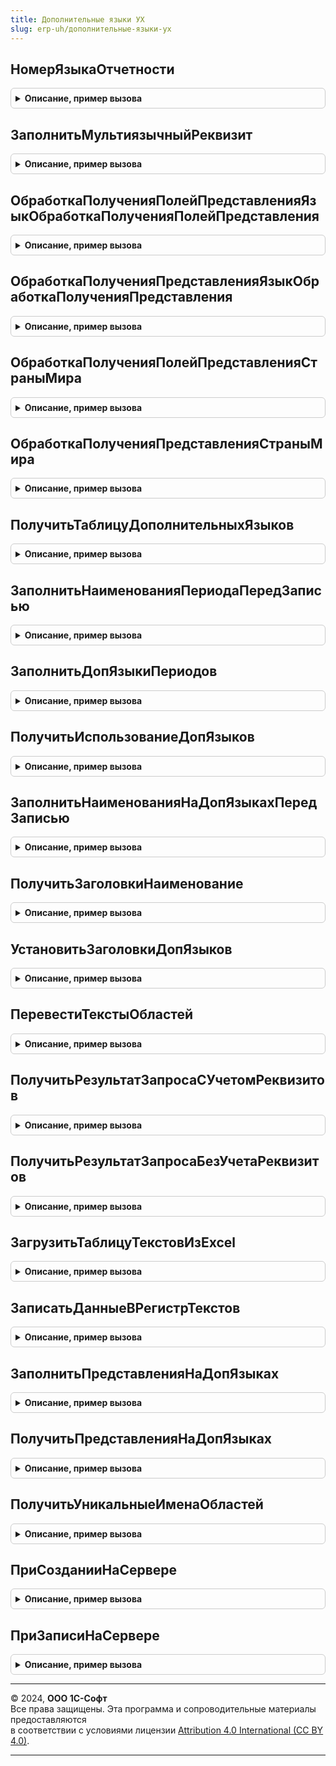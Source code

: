 ```yaml
---
title: Дополнительные языки УХ
slug: erp-uh/дополнительные-языки-ух
---
```



## НомерЯзыкаОтчетности
<details style="margin: 1em 0; padding: 0.5em; border: 1px solid #ccc; border-radius: 6px;">

<summary style="font-weight: bold; cursor: pointer;">Описание, пример вызова</summary>

```bsl

Функция НомерЯзыкаОтчетности() Экспорт
```

Пример вызова
```bsl
Результат = ДополнительныеЯзыкиУХ.НомерЯзыкаОтчетности() 
```
</details>

## ЗаполнитьМультиязычныйРеквизит
<details style="margin: 1em 0; padding: 0.5em; border: 1px solid #ccc; border-radius: 6px;">

<summary style="font-weight: bold; cursor: pointer;">Описание, пример вызова</summary>

```bsl

// Для вызова из обработчика ПриНачальномЗаполненииЭлементов.
// Заполняет колонки с именами ИмяРеквизита_<КодЯзыка> текстовыми значениями для указанных кодов языков.
//
// Параметры:
//  Элемент        - СтрокаТаблицыЗначений - заполняемая строка таблицы. С колонками ИмяРеквизита_КодЯзыка.
//  ИмяРеквизита   - Строка -  имя реквизита. Например, "Наименование"
//  ИсходнаяСтрока - Строка - строка в формате НСтр. Например, "ru = 'Сообщение на русском'; en = 'English message'".
//  КодыЯзыков     - Массив - коды языков, на которых нужно заполнить строки.
//
// Пример:
//
//  МультиязычностьСервер.ЗаполнитьМультиязычныйРеквизит(Элемент, "Наименование", "ru = 'Сообщение на русском'; en =
//  'English message'", КодыЯзыков);
//
Процедура ЗаполнитьМультиязычныйРеквизит(Элемент, ИмяРеквизита, ИсходнаяСтрока, КодыЯзыков = Неопределено) Экспорт
```

Пример вызова
```bsl
ДополнительныеЯзыкиУХ.ЗаполнитьМультиязычныйРеквизит(Элемент, ИмяРеквизита, ИсходнаяСтрока, КодыЯзыков);
```
</details>

## ОбработкаПолученияПолейПредставленияЯзыкОбработкаПолученияПолейПредставления
<details style="margin: 1em 0; padding: 0.5em; border: 1px solid #ccc; border-radius: 6px;">

<summary style="font-weight: bold; cursor: pointer;">Описание, пример вызова</summary>

```bsl

Процедура ОбработкаПолученияПолейПредставленияЯзыкОбработкаПолученияПолейПредставления(Источник, Поля, СтандартнаяОбработка) Экспорт
```

Пример вызова
```bsl
ДополнительныеЯзыкиУХ.ОбработкаПолученияПолейПредставленияЯзыкОбработкаПолученияПолейПредставления(Источник, Поля, СтандартнаяОбработка) 
```
</details>

## ОбработкаПолученияПредставленияЯзыкОбработкаПолученияПредставления
<details style="margin: 1em 0; padding: 0.5em; border: 1px solid #ccc; border-radius: 6px;">

<summary style="font-weight: bold; cursor: pointer;">Описание, пример вызова</summary>

```bsl

Процедура ОбработкаПолученияПредставленияЯзыкОбработкаПолученияПредставления(Источник, Данные, Представление, СтандартнаяОбработка) Экспорт
```

Пример вызова
```bsl
ДополнительныеЯзыкиУХ.ОбработкаПолученияПредставленияЯзыкОбработкаПолученияПредставления(Источник, Данные, Представление, СтандартнаяОбработка) 
```
</details>

## ОбработкаПолученияПолейПредставленияСтраныМира
<details style="margin: 1em 0; padding: 0.5em; border: 1px solid #ccc; border-radius: 6px;">

<summary style="font-weight: bold; cursor: pointer;">Описание, пример вызова</summary>

```bsl

Процедура ОбработкаПолученияПолейПредставленияСтраныМира(Источник, Поля, СтандартнаяОбработка) Экспорт
```

Пример вызова
```bsl
ДополнительныеЯзыкиУХ.ОбработкаПолученияПолейПредставленияСтраныМира(Источник, Поля, СтандартнаяОбработка) 
```
</details>

## ОбработкаПолученияПредставленияСтраныМира
<details style="margin: 1em 0; padding: 0.5em; border: 1px solid #ccc; border-radius: 6px;">

<summary style="font-weight: bold; cursor: pointer;">Описание, пример вызова</summary>

```bsl

Процедура ОбработкаПолученияПредставленияСтраныМира(Источник, Данные, Представление, СтандартнаяОбработка) Экспорт
```

Пример вызова
```bsl
ДополнительныеЯзыкиУХ.ОбработкаПолученияПредставленияСтраныМира(Источник, Данные, Представление, СтандартнаяОбработка) 
```
</details>

## ПолучитьТаблицуДополнительныхЯзыков
<details style="margin: 1em 0; padding: 0.5em; border: 1px solid #ccc; border-radius: 6px;">

<summary style="font-weight: bold; cursor: pointer;">Описание, пример вызова</summary>

```bsl

Функция ПолучитьТаблицуДополнительныхЯзыков() Экспорт
```

Пример вызова
```bsl
Результат = ДополнительныеЯзыкиУХ.ПолучитьТаблицуДополнительныхЯзыков() 
```
</details>

## ЗаполнитьНаименованияПериодаПередЗаписью
<details style="margin: 1em 0; padding: 0.5em; border: 1px solid #ccc; border-radius: 6px;">

<summary style="font-weight: bold; cursor: pointer;">Описание, пример вызова</summary>

```bsl

Процедура ЗаполнитьНаименованияПериодаПередЗаписью(Источник, Отказ) Экспорт
```

Пример вызова
```bsl
ДополнительныеЯзыкиУХ.ЗаполнитьНаименованияПериодаПередЗаписью(Источник, Отказ) 
```
</details>

## ЗаполнитьДопЯзыкиПериодов
<details style="margin: 1em 0; padding: 0.5em; border: 1px solid #ccc; border-radius: 6px;">

<summary style="font-weight: bold; cursor: pointer;">Описание, пример вызова</summary>

```bsl

Процедура ЗаполнитьДопЯзыкиПериодов() Экспорт
```

Пример вызова
```bsl
ДополнительныеЯзыкиУХ.ЗаполнитьДопЯзыкиПериодов() 
```
</details>

## ПолучитьИспользованиеДопЯзыков
<details style="margin: 1em 0; padding: 0.5em; border: 1px solid #ccc; border-radius: 6px;">

<summary style="font-weight: bold; cursor: pointer;">Описание, пример вызова</summary>

```bsl

Функция ПолучитьИспользованиеДопЯзыков(ОтборМетаданныеПолноеИмя = Неопределено) Экспорт
```

Пример вызова
```bsl
Результат = ДополнительныеЯзыкиУХ.ПолучитьИспользованиеДопЯзыков(ОтборМетаданныеПолноеИмя);
```
</details>

## ЗаполнитьНаименованияНаДопЯзыкахПередЗаписью
<details style="margin: 1em 0; padding: 0.5em; border: 1px solid #ccc; border-radius: 6px;">

<summary style="font-weight: bold; cursor: pointer;">Описание, пример вызова</summary>

```bsl

Процедура ЗаполнитьНаименованияНаДопЯзыкахПередЗаписью(Источник, Отказ) Экспорт
```

Пример вызова
```bsl
ДополнительныеЯзыкиУХ.ЗаполнитьНаименованияНаДопЯзыкахПередЗаписью(Источник, Отказ) 
```
</details>

## ПолучитьЗаголовкиНаименование
<details style="margin: 1em 0; padding: 0.5em; border: 1px solid #ccc; border-radius: 6px;">

<summary style="font-weight: bold; cursor: pointer;">Описание, пример вызова</summary>

```bsl

Функция ПолучитьЗаголовкиНаименование() Экспорт
```

Пример вызова
```bsl
Результат = ДополнительныеЯзыкиУХ.ПолучитьЗаголовкиНаименование() 
```
</details>

## УстановитьЗаголовкиДопЯзыков
<details style="margin: 1em 0; padding: 0.5em; border: 1px solid #ccc; border-radius: 6px;">

<summary style="font-weight: bold; cursor: pointer;">Описание, пример вызова</summary>

```bsl

Процедура УстановитьЗаголовкиДопЯзыков(Форма) Экспорт
```

Пример вызова
```bsl
ДополнительныеЯзыкиУХ.УстановитьЗаголовкиДопЯзыков(Форма) 
```
</details>

## ПеревестиТекстыОбластей
<details style="margin: 1em 0; padding: 0.5em; border: 1px solid #ccc; border-radius: 6px;">

<summary style="font-weight: bold; cursor: pointer;">Описание, пример вызова</summary>

```bsl

Процедура ПеревестиТекстыОбластей(ТабДок,НомерИсходногоЯзыка,НомерНовогоЯзыка,ВидОтчета=Неопределено,ТекТаблицаЯзыков=Неопределено) Экспорт
```

Пример вызова
```bsl
ДополнительныеЯзыкиУХ.ПеревестиТекстыОбластей(ТабДок, НомерИсходногоЯзыка, НомерНовогоЯзыка, ВидОтчета, ТекТаблицаЯзыков);
```
</details>

## ПолучитьРезультатЗапросаСУчетомРеквизитов
<details style="margin: 1em 0; padding: 0.5em; border: 1px solid #ccc; border-radius: 6px;">

<summary style="font-weight: bold; cursor: pointer;">Описание, пример вызова</summary>

```bsl

Функция ПолучитьРезультатЗапросаСУчетомРеквизитов(ТабДок,НомерИсходногоЯзыка,НомерНовогоЯзыка,ВидОтчета,ТекТаблицаЯзыков=Неопределено) Экспорт
```

Пример вызова
```bsl
Результат = ДополнительныеЯзыкиУХ.ПолучитьРезультатЗапросаСУчетомРеквизитов(ТабДок, НомерИсходногоЯзыка, НомерНовогоЯзыка, ВидОтчета, ТекТаблицаЯзыков);
```
</details>

## ПолучитьРезультатЗапросаБезУчетаРеквизитов
<details style="margin: 1em 0; padding: 0.5em; border: 1px solid #ccc; border-radius: 6px;">

<summary style="font-weight: bold; cursor: pointer;">Описание, пример вызова</summary>

```bsl

Функция ПолучитьРезультатЗапросаБезУчетаРеквизитов(ТабДок,НомерИсходногоЯзыка,НомерНовогоЯзыка,ТекТаблицаЯзыков=Неопределено) Экспорт
```

Пример вызова
```bsl
Результат = ДополнительныеЯзыкиУХ.ПолучитьРезультатЗапросаБезУчетаРеквизитов(ТабДок, НомерИсходногоЯзыка, НомерНовогоЯзыка, ТекТаблицаЯзыков);
```
</details>

## ЗагрузитьТаблицуТекстовИзExcel
<details style="margin: 1em 0; padding: 0.5em; border: 1px solid #ccc; border-radius: 6px;">

<summary style="font-weight: bold; cursor: pointer;">Описание, пример вызова</summary>

```bsl

Функция ЗагрузитьТаблицуТекстовИзExcel(АдресХранилища, ИмяЛиста, Расширение) Экспорт
```

Пример вызова
```bsl
Результат = ДополнительныеЯзыкиУХ.ЗагрузитьТаблицуТекстовИзExcel(АдресХранилища, ИмяЛиста, Расширение) 
```
</details>

## ЗаписатьДанныеВРегистрТекстов
<details style="margin: 1em 0; padding: 0.5em; border: 1px solid #ccc; border-radius: 6px;">

<summary style="font-weight: bold; cursor: pointer;">Описание, пример вызова</summary>

```bsl

Процедура ЗаписатьДанныеВРегистрТекстов(ТаблицаДанных) Экспорт
```

Пример вызова
```bsl
ДополнительныеЯзыкиУХ.ЗаписатьДанныеВРегистрТекстов(ТаблицаДанных) 
```
</details>

## ЗаполнитьПредставленияНаДопЯзыках
<details style="margin: 1em 0; padding: 0.5em; border: 1px solid #ccc; border-radius: 6px;">

<summary style="font-weight: bold; cursor: pointer;">Описание, пример вызова</summary>

```bsl

Процедура ЗаполнитьПредставленияНаДопЯзыках(ТабДопЯзыки, Наименование) Экспорт
```

Пример вызова
```bsl
ДополнительныеЯзыкиУХ.ЗаполнитьПредставленияНаДопЯзыках(ТабДопЯзыки, Наименование) 
```
</details>

## ПолучитьПредставленияНаДопЯзыках
<details style="margin: 1em 0; padding: 0.5em; border: 1px solid #ccc; border-radius: 6px;">

<summary style="font-weight: bold; cursor: pointer;">Описание, пример вызова</summary>

```bsl

Функция ПолучитьПредставленияНаДопЯзыках(Наименование) Экспорт
```

Пример вызова
```bsl
Результат = ДополнительныеЯзыкиУХ.ПолучитьПредставленияНаДопЯзыках(Наименование) 
```
</details>

## ПолучитьУникальныеИменаОбластей
<details style="margin: 1em 0; padding: 0.5em; border: 1px solid #ccc; border-radius: 6px;">

<summary style="font-weight: bold; cursor: pointer;">Описание, пример вызова</summary>

```bsl

Функция ПолучитьУникальныеИменаОбластей(ВидОтчета=Неопределено) Экспорт
```

Пример вызова
```bsl
Результат = ДополнительныеЯзыкиУХ.ПолучитьУникальныеИменаОбластей(ВидОтчета);
```
</details>

## ПриСозданииНаСервере
<details style="margin: 1em 0; padding: 0.5em; border: 1px solid #ccc; border-radius: 6px;">

<summary style="font-weight: bold; cursor: pointer;">Описание, пример вызова</summary>

```bsl

Процедура ПриСозданииНаСервере(Форма, Отказ, СтандартнаяОбработка) Экспорт
```

Пример вызова
```bsl
ДополнительныеЯзыкиУХ.ПриСозданииНаСервере(Форма, Отказ, СтандартнаяОбработка) 
```
</details>

## ПриЗаписиНаСервере
<details style="margin: 1em 0; padding: 0.5em; border: 1px solid #ccc; border-radius: 6px;">

<summary style="font-weight: bold; cursor: pointer;">Описание, пример вызова</summary>

```bsl

Процедура ПриЗаписиНаСервере(Форма, Отказ, ТекущийОбъект, ПараметрыЗаписи) Экспорт
```

Пример вызова
```bsl
ДополнительныеЯзыкиУХ.ПриЗаписиНаСервере(Форма, Отказ, ТекущийОбъект, ПараметрыЗаписи) 
```
</details>

---

© 2024, **ООО 1С-Софт**  
Все права защищены. Эта программа и сопроводительные материалы предоставляются  
в соответствии с условиями лицензии [Attribution 4.0 International (CC BY 4.0)](https://creativecommons.org/licenses/by/4.0/legalcode).

---
